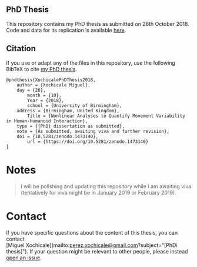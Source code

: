 PhD Thesis
---
This repository contains my PhD thesis as submitted on 26th October 2018.
Code and data for its replication is available [here](https://github.com/mxochicale/phd-thesis-code-data).


## Citation
If you use or adapt any of the files in this repository,
use the following BibTeX to cite [my PhD thesis](https://github.com/mxochicale/phd-thesis).

```
@phdthesis{XochicalePhDThesis2018,
	author = {Xochicale Miguel},
	day = {26},
    	month = {10},
    	Year = {2018},
    	school = {University of Birmingham},
  	address = {Birmingham, United Kingdom},
    	Title = {Nonlinear Analyses to Quantify Movement Variability in Human-Humanoid Interaction},
  	type = {{PhD} dissertation as submitted},
 	note = {As submitted, awaiting viva and further revision},
	doi = {10.5281/zenodo.1473140},
        url = {https://doi.org/10.5281/zenodo.1473140}
}
```



# Notes
> I will be polishing and updating this repository while I am awaiting viva 
(tentatively for viva might be in January 2019 or February 2019).



# Contact 
If you have specific questions about the content of this thesis, you can contact  
[Miguel Xochicale](mailto:perez.xochicale@gmail.com?subject="[PhDi thesis]").
If your question might be relevant to other people, please instead 
[open an issue](https://github.com/mxochicale/phd-thesis/issues).




